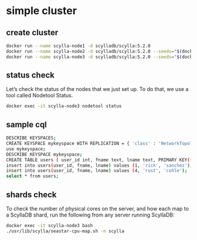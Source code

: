 # simple cluster

## create cluster

```sh
docker run --name scylla-node1 -d scylladb/scylla:5.2.0
docker run --name scylla-node2 -d scylladb/scylla:5.2.0 --seeds="$(docker inspect --format='{{ .NetworkSettings.IPAddress }}' scylla-node1)"
docker run --name scylla-node3 -d scylladb/scylla:5.2.0 --seeds="$(docker inspect --format='{{ .NetworkSettings.IPAddress }}' scylla-node1)"
```

## status check

Let’s check the status of the nodes that we just set up. To do that, we use a tool called Nodetool Status.

```sh
docker exec -it scylla-node3 nodetool status
```

## sample cql

```sh
DESCRIBE KEYSPACES;
CREATE KEYSPACE mykeyspace WITH REPLICATION = { 'class' : 'NetworkTopologyStrategy', 'replication_factor' : 1};
use mykeyspace;
DESCRIBE KEYSPACE mykeyspace;
CREATE TABLE users ( user_id int, fname text, lname text, PRIMARY KEY((user_id)));
insert into users(user_id, fname, lname) values (1, 'rick', 'sanchez');
insert into users(user_id, fname, lname) values (4, 'rust', 'cohle');
select * from users;
```

## shards check

To check the number of physical cores on the server, and how each map to a ScyllaDB shard, run the following from any server running ScyllaDB:

```sh
docker exec -it scylla-node3 bash
./usr/lib/scylla/seastar-cpu-map.sh -n scylla
```
